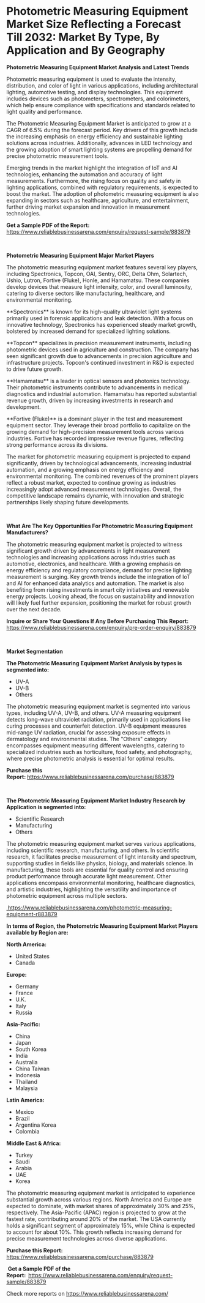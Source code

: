 <p><h1>Photometric Measuring Equipment Market Size Reflecting a Forecast Till 2032: Market By Type, By Application and By Geography</h1></p><p><strong>Photometric Measuring Equipment Market Analysis and Latest Trends</strong></p>
<p><p>Photometric measuring equipment is used to evaluate the intensity, distribution, and color of light in various applications, including architectural lighting, automotive testing, and display technologies. This equipment includes devices such as photometers, spectrometers, and colorimeters, which help ensure compliance with specifications and standards related to light quality and performance.</p><p>The Photometric Measuring Equipment Market is anticipated to grow at a CAGR of 6.5% during the forecast period. Key drivers of this growth include the increasing emphasis on energy efficiency and sustainable lighting solutions across industries. Additionally, advances in LED technology and the growing adoption of smart lighting systems are propelling demand for precise photometric measurement tools. </p><p>Emerging trends in the market highlight the integration of IoT and AI technologies, enhancing the automation and accuracy of light measurements. Furthermore, the rising focus on quality and safety in lighting applications, combined with regulatory requirements, is expected to boost the market. The adoption of photometric measuring equipment is also expanding in sectors such as healthcare, agriculture, and entertainment, further driving market expansion and innovation in measurement technologies.</p></p>
<p><strong>Get a Sample PDF of the Report:&nbsp;</strong> <a href="https://www.reliablebusinessarena.com/enquiry/request-sample/883879?utm_campaign=2724&utm_medium=2&utm_source=Github&utm_content=ia&utm_term=28022025&utm_id=photometric-measuring-equipment">https://www.reliablebusinessarena.com/enquiry/request-sample/883879</a></p>
<p>&nbsp;</p>
<p><strong>Photometric Measuring Equipment Major Market Players</strong></p>
<p><p>The photometric measuring equipment market features several key players, including Spectronics, Topcon, OAI, Sentry, ORC, Delta Ohm, Solartech, Ushio, Lutron, Fortive (Fluke), Honle, and Hamamatsu. These companies develop devices that measure light intensity, color, and overall luminosity, catering to diverse sectors like manufacturing, healthcare, and environmental monitoring.</p><p>**Spectronics** is known for its high-quality ultraviolet light systems primarily used in forensic applications and leak detection. With a focus on innovative technology, Spectronics has experienced steady market growth, bolstered by increased demand for specialized lighting solutions.</p><p>**Topcon** specializes in precision measurement instruments, including photometric devices used in agriculture and construction. The company has seen significant growth due to advancements in precision agriculture and infrastructure projects. Topcon's continued investment in R&D is expected to drive future growth.</p><p>**Hamamatsu** is a leader in optical sensors and photonics technology. Their photometric instruments contribute to advancements in medical diagnostics and industrial automation. Hamamatsu has reported substantial revenue growth, driven by increasing investments in research and development.</p><p>**Fortive (Fluke)** is a dominant player in the test and measurement equipment sector. They leverage their broad portfolio to capitalize on the growing demand for high-precision measurement tools across various industries. Fortive has recorded impressive revenue figures, reflecting strong performance across its divisions.</p><p>The market for photometric measuring equipment is projected to expand significantly, driven by technological advancements, increasing industrial automation, and a growing emphasis on energy efficiency and environmental monitoring. The combined revenues of the prominent players reflect a robust market, expected to continue growing as industries increasingly adopt advanced measurement technologies. Overall, the competitive landscape remains dynamic, with innovation and strategic partnerships likely shaping future developments.</p></p>
<p>&nbsp;</p>
<p><strong>What Are The Key Opportunities For Photometric Measuring Equipment Manufacturers?</strong></p>
<p><p>The photometric measuring equipment market is projected to witness significant growth driven by advancements in light measurement technologies and increasing applications across industries such as automotive, electronics, and healthcare. With a growing emphasis on energy efficiency and regulatory compliance, demand for precise lighting measurement is surging. Key growth trends include the integration of IoT and AI for enhanced data analytics and automation. The market is also benefiting from rising investments in smart city initiatives and renewable energy projects. Looking ahead, the focus on sustainability and innovation will likely fuel further expansion, positioning the market for robust growth over the next decade.</p></p>
<p><strong>Inquire or Share Your Questions If Any Before Purchasing This Report:</strong> <a href="https://www.reliablebusinessarena.com/enquiry/pre-order-enquiry/883879?utm_campaign=2724&utm_medium=2&utm_source=Github&utm_content=ia&utm_term=28022025&utm_id=photometric-measuring-equipment">https://www.reliablebusinessarena.com/enquiry/pre-order-enquiry/883879</a></p>
<p>&nbsp;</p>
<p><strong>Market Segmentation</strong></p>
<p><strong>The Photometric Measuring Equipment Market Analysis by types is segmented into:</strong></p>
<p><ul><li>UV-A</li><li>UV-B</li><li>Others</li></ul></p>
<p><p>The photometric measuring equipment market is segmented into various types, including UV-A, UV-B, and others. UV-A measuring equipment detects long-wave ultraviolet radiation, primarily used in applications like curing processes and counterfeit detection. UV-B equipment measures mid-range UV radiation, crucial for assessing exposure effects in dermatology and environmental studies. The "Others" category encompasses equipment measuring different wavelengths, catering to specialized industries such as horticulture, food safety, and photography, where precise photometric analysis is essential for optimal results.</p></p>
<p><strong>Purchase this Report:&nbsp;</strong><a href="https://www.reliablebusinessarena.com/purchase/883879?utm_campaign=2724&utm_medium=2&utm_source=Github&utm_content=ia&utm_term=28022025&utm_id=photometric-measuring-equipment">https://www.reliablebusinessarena.com/purchase/883879</a></p>
<p>&nbsp;</p>
<p><strong>The Photometric Measuring Equipment Market Industry Research by Application is segmented into:</strong></p>
<p><ul><li>Scientific Research</li><li>Manufacturing</li><li>Others</li></ul></p>
<p><p>The photometric measuring equipment market serves various applications, including scientific research, manufacturing, and others. In scientific research, it facilitates precise measurement of light intensity and spectrum, supporting studies in fields like physics, biology, and materials science. In manufacturing, these tools are essential for quality control and ensuring product performance through accurate light measurement. Other applications encompass environmental monitoring, healthcare diagnostics, and artistic industries, highlighting the versatility and importance of photometric equipment across multiple sectors.</p></p>
<p><a href="https://www.reliablebusinessarena.com/photometric-measuring-equipment-r883879?utm_campaign=2724&utm_medium=2&utm_source=Github&utm_content=ia&utm_term=28022025&utm_id=photometric-measuring-equipment">&nbsp;https://www.reliablebusinessarena.com/photometric-measuring-equipment-r883879</a></p>
<p><strong>In terms of Region, the Photometric Measuring Equipment Market Players available by Region are:</strong></p>
<p>
    <p> <strong> North America: </strong>
        <ul>
            <li>United States</li>
            <li>Canada</li>
        </ul>
        </p> 
    <p> <strong> Europe: </strong>
        <ul>
            <li>Germany</li>
            <li>France</li>
            <li>U.K.</li>
            <li>Italy</li>
            <li>Russia</li>
        </ul>
        </p> 
    <p> <strong> Asia-Pacific: </strong>
        <ul>
            <li>China</li>
            <li>Japan</li>
            <li>South Korea</li>
            <li>India</li>
            <li>Australia</li>
            <li>China Taiwan</li>
            <li>Indonesia</li>
            <li>Thailand</li>
            <li>Malaysia</li>
        </ul>
        </p> 
    <p> <strong> Latin America: </strong>
        <ul>
            <li>Mexico</li>
            <li>Brazil</li>
            <li>Argentina Korea</li>
            <li>Colombia</li>
        </ul>
        </p> 
    <p> <strong> Middle East & Africa: </strong>
        <ul>
            <li>Turkey</li>
            <li>Saudi</li>
            <li>Arabia</li>
            <li>UAE</li>
            <li>Korea</li>
        </ul>
    </p>
    </p>
<p><p>The photometric measuring equipment market is anticipated to experience substantial growth across various regions. North America and Europe are expected to dominate, with market shares of approximately 30% and 25%, respectively. The Asia-Pacific (APAC) region is projected to grow at the fastest rate, contributing around 20% of the market. The USA currently holds a significant segment of approximately 15%, while China is expected to account for about 10%. This growth reflects increasing demand for precise measurement technologies across diverse applications.</p></p>
<p><strong>Purchase this Report: </strong><a href="https://www.reliablebusinessarena.com/purchase/883879?utm_campaign=2724&utm_medium=2&utm_source=Github&utm_content=ia&utm_term=28022025&utm_id=photometric-measuring-equipment">https://www.reliablebusinessarena.com/purchase/883879</a></p>
<p>&nbsp;<strong>Get a Sample PDF of the Report:&nbsp;&nbsp;</strong><a href="https://www.reliablebusinessarena.com/enquiry/request-sample/883879?utm_campaign=2724&utm_medium=2&utm_source=Github&utm_content=ia&utm_term=28022025&utm_id=photometric-measuring-equipment">https://www.reliablebusinessarena.com/enquiry/request-sample/883879</a></p>
<p><strong></strong></p>
<p>Check more reports on <a href="https://www.reliablebusinessarena.com/?utm_campaign=2724&utm_medium=2&utm_source=Github&utm_content=ia&utm_term=28022025&utm_id=photometric-measuring-equipment">https://www.reliablebusinessarena.com/</a></p>